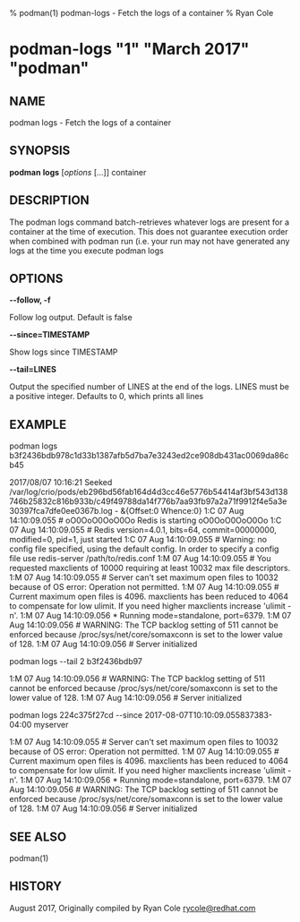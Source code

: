 % podman(1) podman-logs - Fetch the logs of a container
% Ryan Cole
# podman-logs "1" "March 2017" "podman"

## NAME
podman logs - Fetch the logs of a container

## SYNOPSIS
**podman** **logs** [*options* [...]] container

## DESCRIPTION
The podman logs command batch-retrieves whatever logs are present for a container at the time of execution.  This does not guarantee execution order when combined with podman run (i.e. your run may not have generated any logs at the time you execute podman logs

## OPTIONS

**--follow, -f**

Follow log output.  Default is false

**--since=TIMESTAMP**

Show logs since TIMESTAMP

**--tail=LINES**

Output the specified number of LINES at the end of the logs.  LINES must be a positive integer.  Defaults to 0, which prints all lines

## EXAMPLE

podman logs b3f2436bdb978c1d33b1387afb5d7ba7e3243ed2ce908db431ac0069da86cb45

2017/08/07 10:16:21 Seeked /var/log/crio/pods/eb296bd56fab164d4d3cc46e5776b54414af3bf543d138746b25832c816b933b/c49f49788da14f776b7aa93fb97a2a71f9912f4e5a3e30397fca7dfe0ee0367b.log - &{Offset:0 Whence:0}
1:C 07 Aug 14:10:09.055 # oO0OoO0OoO0Oo Redis is starting oO0OoO0OoO0Oo
1:C 07 Aug 14:10:09.055 # Redis version=4.0.1, bits=64, commit=00000000, modified=0, pid=1, just started
1:C 07 Aug 14:10:09.055 # Warning: no config file specified, using the default config. In order to specify a config file use redis-server /path/to/redis.conf
1:M 07 Aug 14:10:09.055 # You requested maxclients of 10000 requiring at least 10032 max file descriptors.
1:M 07 Aug 14:10:09.055 # Server can't set maximum open files to 10032 because of OS error: Operation not permitted.
1:M 07 Aug 14:10:09.055 # Current maximum open files is 4096. maxclients has been reduced to 4064 to compensate for low ulimit. If you need higher maxclients increase 'ulimit -n'.
1:M 07 Aug 14:10:09.056 * Running mode=standalone, port=6379.
1:M 07 Aug 14:10:09.056 # WARNING: The TCP backlog setting of 511 cannot be enforced because /proc/sys/net/core/somaxconn is set to the lower value of 128.
1:M 07 Aug 14:10:09.056 # Server initialized


podman logs --tail 2 b3f2436bdb97

1:M 07 Aug 14:10:09.056 # WARNING: The TCP backlog setting of 511 cannot be enforced because /proc/sys/net/core/somaxconn is set to the lower value of 128.
1:M 07 Aug 14:10:09.056 # Server initialized

podman logs 224c375f27cd --since 2017-08-07T10:10:09.055837383-04:00 myserver

1:M 07 Aug 14:10:09.055 # Server can't set maximum open files to 10032 because of OS error: Operation not permitted.
1:M 07 Aug 14:10:09.055 # Current maximum open files is 4096. maxclients has been reduced to 4064 to compensate for low ulimit. If you need higher maxclients increase 'ulimit -n'.
1:M 07 Aug 14:10:09.056 * Running mode=standalone, port=6379.
1:M 07 Aug 14:10:09.056 # WARNING: The TCP backlog setting of 511 cannot be enforced because /proc/sys/net/core/somaxconn is set to the lower value of 128.
1:M 07 Aug 14:10:09.056 # Server initialized

## SEE ALSO
podman(1)

## HISTORY
August 2017, Originally compiled by Ryan Cole <rycole@redhat.com>
